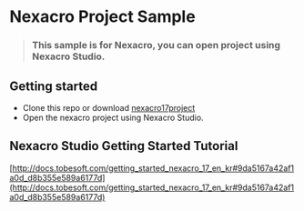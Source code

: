 # Nexacro Project Sample

> ### This sample is for Nexacro, you can open project using Nexacro Studio.

## Getting started

- Clone this repo or download [nexacro17project](https://github.com/tobehyo/nexacro17project/archive/refs/heads/main.zip)
- Open the nexacro project using Nexacro Studio.

## Nexacro Studio Getting Started Tutorial
[http://docs.tobesoft.com/getting_started_nexacro_17_en_kr#9da5167a42af1a0d_d8b355e589a6177d](http://docs.tobesoft.com/getting_started_nexacro_17_en_kr#9da5167a42af1a0d_d8b355e589a6177d)
